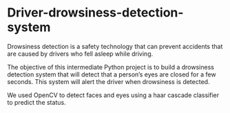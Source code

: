 # Driver-drowsiness-detection-system

Drowsiness detection is a safety technology that can prevent accidents that are caused by drivers who fell asleep while driving.

The objective of this intermediate Python project is to build a drowsiness detection system that will detect that a person’s eyes are closed for a few seconds. This system will alert the driver when drowsiness is detected.

We used OpenCV to detect faces and eyes using a haar cascade classifier to predict the status.
